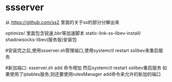 # ssserver
从 https://github.com/ss2 里面的关于ss的部分分解出来


optimize/ 里面包含锐速,bbr等加速脚本
static-link-ss-libev-install/ shadowsocks-libev(服务版)安装包

#安装完之后,使用ssserver.sh管理端口,使用systemctl restart sslibev来重启服务

#新加端口:
ssserver.sh add 命令增加
然后systemctl restart sslibev重启服务
如果使用了iptables服务,则还要使用rulesManager add命令来允许的新加的端口
